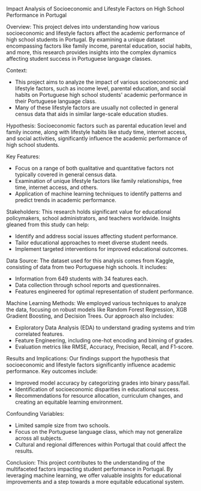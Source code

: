 Impact Analysis of Socioeconomic and Lifestyle Factors on High School Performance in Portugal

Overview:
This project delves into understanding how various socioeconomic and lifestyle factors affect the academic performance of high school students in Portugal. By examining a unique dataset encompassing factors like family income, parental education, social habits, and more, this research provides insights into the complex dynamics affecting student success in Portuguese language classes.

Context:
- This project aims to analyze the impact of various socioeconomic and lifestyle factors, such as income level, parental education, and social habits on Portuguese high school students' academic performance in their Portuguese language class.
- Many of these lifestyle factors are usually not collected in general census data that aids in similar large-scale education studies.

Hypothesis:
Socioeconomic factors such as parental education level  and  family income, along with lifestyle habits like study time, internet access, and social activities, significantly influence the academic performance of high school students.

Key Features:
- Focus on a range of both qualitative and quantitative factors not typically covered in general census data.
- Examination of unique lifestyle factors like family relationships, free time, internet access, and others.
- Application of machine learning techniques to identify patterns and predict trends in academic performance.

Stakeholders:
This research holds significant value for educational policymakers, school administrators, and teachers worldwide. Insights gleaned from this study can help:
- Identify and address social issues affecting student performance.
- Tailor educational approaches to meet diverse student needs.
- Implement targeted interventions for improved educational outcomes.

Data Source:
The dataset used for this analysis comes from Kaggle, consisting of data from two Portuguese high schools. It includes:
- Information from 649 students with 34 features each.
- Data collection through school reports and questionnaires.
- Features engineered for optimal representation of student performance.

Machine Learning Methods:
We employed various techniques to analyze the data, focusing on robust models like Random Forest Regression, XGB Gradient Boosting, and Decision Trees. Our approach also includes:
- Exploratory Data Analysis (EDA) to understand grading systems and trim correlated features.
- Feature Engineering, including one-hot encoding and binning of grades.
- Evaluation metrics like RMSE, Accuracy, Precision, Recall, and F1-score.
  
Results and Implications:
Our findings support the hypothesis that socioeconomic and lifestyle factors significantly influence academic performance. Key outcomes include:
- Improved model accuracy by categorizing grades into binary pass/fail.
- Identification of socioeconomic disparities in educational success.
- Recommendations for resource allocation, curriculum changes, and creating an equitable learning environment.
  
Confounding Variables:
- Limited sample size from two schools.
- Focus on the Portuguese language class, which may not generalize across all subjects.
- Cultural and regional differences within Portugal that could affect the results.

Conclusion:
This project contributes to the understanding of the multifaceted factors impacting student performance in Portugal. By leveraging machine learning, we offer valuable insights for educational improvements and a step towards a more equitable educational system.
